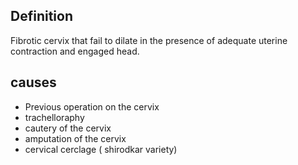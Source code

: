 ## Definition
Fibrotic cervix that fail to dilate in the presence of adequate uterine contraction and engaged head.

## causes 
- Previous operation on the cervix 
- trachelloraphy 
- cautery of the cervix 
- amputation of the cervix 
- cervical cerclage ( shirodkar variety)
